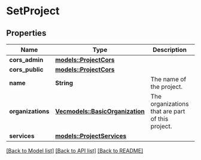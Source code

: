 # SetProject

## Properties

Name | Type | Description | Notes
------------ | ------------- | ------------- | -------------
**cors_admin** | [**models::ProjectCors**](projectCors.md) |  | 
**cors_public** | [**models::ProjectCors**](projectCors.md) |  | 
**name** | **String** | The name of the project. | 
**organizations** | [**Vec<models::BasicOrganization>**](basicOrganization.md) | The organizations that are part of this project. | 
**services** | [**models::ProjectServices**](projectServices.md) |  | 

[[Back to Model list]](../README.md#documentation-for-models) [[Back to API list]](../README.md#documentation-for-api-endpoints) [[Back to README]](../README.md)


